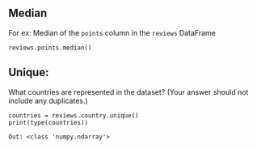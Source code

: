 ## Median
For ex: Median of the `points` column in the `reviews` DataFrame
```
reviews.points.median()
```

## Unique:
What countries are represented in the dataset? (Your answer should not include any duplicates.)
```
countries = reviews.country.unique()
print(type(countries))

Out: <class 'numpy.ndarray'>
```
